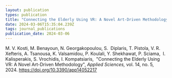```yaml
---
layout: publication
types: publication
title: "Connecting the Elderly Using VR: A Novel Art-Driven Methodology"
date: 2024-03-06T15:35:04.239Z
tags: journal_publications
publication_date: 2024-03-06
---
```

<!--StartFragment-->

M. V. Kosti, M. Benayoun, N. Georgakopoulou, S.  Diplaris, T. Pistola, V. R. Xefteris, A. Tsanousa, K. Valsamidou, P. Koulali, Y. Shekhawat, P. Sciama,  I. Kalisperakis, S. Vrochidis, I. Kompatsiaris,  "Connecting the Elderly Using VR: A Novel Art-Driven Methodology", *Applied Sciences,* vol. 14, no. 5, 2024. <https://doi.org/10.3390/app14052217>

<!--EndFragment-->